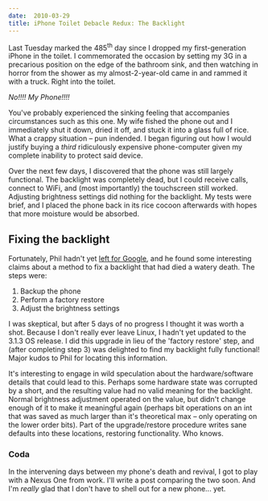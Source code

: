 ```yaml
---
date:  2010-03-29
title: iPhone Toilet Debacle Redux: The Backlight
---
```

Last Tuesday marked the 485<sup>th</sup> day since I dropped my first-generation iPhone in the toilet. I commemorated the occasion by setting my 3G in a precarious position on the edge of the bathroom sink, and then watching in horror from the shower as my almost-2-year-old came in and rammed it with a truck. Right into the toilet.

<div class='rightImage'><img src='http://threebrothers.org/brendan/images/cat-toilet.jpg' alt='' title='Credit: http://www.flickr.com/photos/harvardavenue/79221382/' /><br/><em>No!!!! My Phone!!!!</em></div>

You've probably experienced the sinking feeling that accompanies circumstances such as this one. My wife fished the phone out and I immediately shut it down, dried it off, and stuck it into a glass full of rice. What a crappy situation &ndash; pun indended. I began figuring out how I would justify buying a *third* ridiculously expensive phone-computer given my complete inability to protect said device.

Over the next few days, I discovered that the phone was still largely functional. The backlight was completely dead, but I could receive calls, connect to WiFi, and (most importantly) the touchscreen still worked. Adjusting brightness settings did nothing for the backlight. My tests were brief, and I placed the phone back in its rice cocoon afterwards with hopes that more moisture would be absorbed.

## Fixing the backlight

Fortunately, Phil hadn't yet [left for Google](http://thebogles.com/blog/2010/04/joining-google/), and he found some interesting claims about a method to fix a backlight that had died a watery death. The steps were:

 1. Backup the phone
 2. Perform a factory restore
 3. Adjust the brightness settings

I was skeptical, but after 5 days of no progress I thought it was worth a shot. Because I don't really ever leave Linux, I hadn't yet updated to the 3.1.3 OS release. I did this upgrade in lieu of the 'factory restore' step, and (after completing step 3) was delighted to find my backlight fully functional! Major kudos to Phil for locating this information.

It's interesting to engage in wild speculation about the hardware/software details that could lead to this. Perhaps some hardware state was corrupted by a short, and the resulting value had no valid meaning for the backlight. Normal brightness adjustment operated on the value, but didn't change enough of it to make it meaningful again (perhaps bit operations on an int that was saved as much larger than it's theoretical max &ndash; only operating on the lower order bits). Part of the upgrade/restore procedure writes sane defaults into these locations, restoring functionality. Who knows.

### Coda

In the intervening days between my phone's death and revival, I got to play with a Nexus One from work. I'll write a post comparing the two soon. And I'm *really* glad that I don't have to shell out for a new phone... yet.

